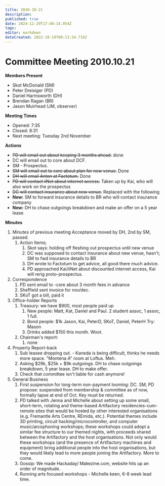 ```yaml
---
title: 2010-10-21
description: 
published: true
date: 2024-12-29T17:40:14.054Z
tags: 
editor: markdown
dateCreated: 2022-10-19T08:13:34.719Z
---
```


# Committee Meeting 2010.10.21

**Members Present**

-   Skot McDonald (SM)
-   Peter Dreisiger (PD)
-   Daniel Harmsworth (DH)
-   Brendan Ragan (BR)
-   Jason Muirhead (JM, observer)

**Meeting Times**

-   Opened: 7:35
-   Closed: 8:31
-   Next meeting: Tuesday 2nd November

**Actions**

-   <s>PD will email out about keeping 3 months ahead.</s> done
-   DC will email out to core about DCF.
-   SM - Prospectus.
-   <s>SM will email out to core about plan for new venue.</s> Done
-   <s>DH will email Anton at Factotum.</s> Done
-   <s>PD will contact iiNet about internet access.</s> Taken up by Kai, who will also work on the prospectus
-   <s>DC will contact insurance about new venue.</s> Replaced with the following
-   **New:** SM to forward insurance details to BR who will contact insurance company
-   **New:** DH to chase outgoings breakdown and make an offer on a 5 year lease

**Minutes**

1.  Minutes of previous meeting Acceptance moved by DH, 2nd by SM, passed.
    1.  Action Items;
        1.  Skot says: holding off fleshing out prospectus until new venue
        2.  DC was supposed to contact insurance about new venue, hasn't; SM to fwd insurance details to BR
        3.  DH wrote to Factotum to get advice, all good there much advice.
        4.  PD approached Kai/iiNet about discounted internet access, Kai will rerig proto-prospectus.
2.  Correspondence
    1.  PD sent email to -core about 3 month fees in advance
    2.  Sheffield sent invoice for nov/dec.
    3.  SKoT got a bill, paid it
3.  Office-holder Reports
    1.  Treasury: we have \$900, most people paid up
        1.  New people: Matt, Kat, Daniel and Paul. 2 student assoc, 1 assoc, 1 full.
        2.  Bond people: \$1k Jason, Kai, PeterD, SKoT, Daniel, PeterH Try: Mason
        3.  Drinks added \$150 this month. Woot.
    2.  Chairman's report:
        1.  none
4.  Property Report-back
    1.  Sub leasee dropping out. - Kaneda is being difficult, thinks he needs more space. "Montena A" room at Loftus. Meh.
    2.  Asking \$29k, \$25k + \$9k outgoings. DH to chase outgoings breakdown, 5 year lease. DH to make offer.
    3.  Check that committee isn't liable for cash anymore!
5.  General Business
    1.  First suspension for long-term non-payment looming: DC. SM, PD propose: suspended from membership & committee as of now, formally lapse at end of Oct. Key must be returned.
    2.  PD talked with Jenna and Michelle about setting up some small, short-term, rotating and theme-based Artifactory residencies-cum-remote sites that would be hosted by other interested organisations (e.g. Fremantle Arts Centre, REmida, etc.). Potential themes include 3D printing, circuit hacking/microcontroller, and computer music/arcophoning workshops; these workshops could adopt a similar fee structure to our themed nights, with proceeds shared between the Artifactory and the host organisations. Not only would these workshops (and the presence of Artifactory machines and equipment) bring additional people into the host organisations, but they would likely lead to more people joining the Artifactory. More to come.
    3.  Gossip: We made Hackaday/ Makezine.com, website hits up an order of magnitude.
    4.  Running arts focused workshops - Michelle keen, 6-8 week lead time.
